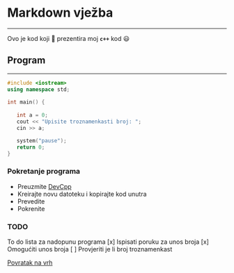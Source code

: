 # Markdown vježba
___
Ovo je kod koji :memo: prezentira moj **```c++```** kod :smiley:
 ## Program
 ___
 ```cpp
 #include <iostream>
using namespace std;
​
int main() {
​
    int a = 0;
    cout << "Upisite troznamenkasti broj: ";
    cin >> a;

    system("pause");
    return 0;
}
 ```
 ### Pokretanje programa

 * Preuzmite [DevCpp](https://sourceforge.net/projects/orwelldevcpp/)
 * Kreirajte novu datoteku i kopirajte kod unutra
 * Prevedite
 * Pokrenite



### TODO
To do lista za nadopunu programa
[x] Ispisati poruku za unos broja
[x] Omogućiti unos broja
[ ] Provjeriti je li broj troznamenkast

[Povratak na vrh](#Markdown-vježba)

